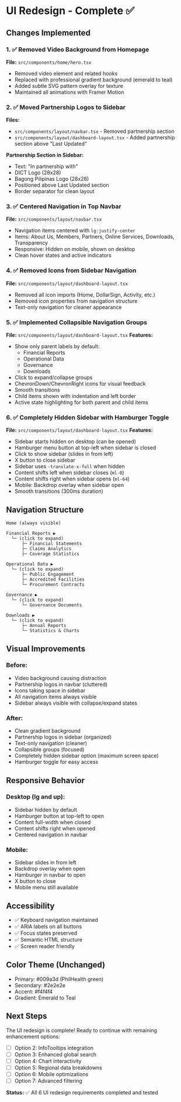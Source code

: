 # UI Redesign - Complete ✅

## Changes Implemented

### 1. ✅ Removed Video Background from Homepage
**File:** `src/components/home/hero.tsx`
- Removed video element and related hooks
- Replaced with professional gradient background (emerald to teal)
- Added subtle SVG pattern overlay for texture
- Maintained all animations with Framer Motion

### 2. ✅ Moved Partnership Logos to Sidebar
**Files:** 
- `src/components/layout/navbar.tsx` - Removed partnership section
- `src/components/layout/dashboard-layout.tsx` - Added partnership section above "Last Updated"

**Partnership Section in Sidebar:**
- Text: "In partnership with"
- DICT Logo (28x28)
- Bagong Pilipinas Logo (28x28)
- Positioned above Last Updated section
- Border separator for clean layout

### 3. ✅ Centered Navigation in Top Navbar
**File:** `src/components/layout/navbar.tsx`
- Navigation items centered with `lg:justify-center`
- Items: About Us, Members, Partners, Online Services, Downloads, Transparency
- Responsive: Hidden on mobile, shown on desktop
- Clean hover states and active indicators

### 4. ✅ Removed Icons from Sidebar Navigation
**File:** `src/components/layout/dashboard-layout.tsx`
- Removed all icon imports (Home, DollarSign, Activity, etc.)
- Removed icon properties from navigation structure
- Text-only navigation for cleaner appearance

### 5. ✅ Implemented Collapsible Navigation Groups
**File:** `src/components/layout/dashboard-layout.tsx`
**Features:**
- Show only parent labels by default:
  - Financial Reports
  - Operational Data
  - Governance
  - Downloads
- Click to expand/collapse groups
- ChevronDown/ChevronRight icons for visual feedback
- Smooth transitions
- Child items shown with indentation and left border
- Active state highlighting for both parent and child items

### 6. ✅ Completely Hidden Sidebar with Hamburger Toggle
**File:** `src/components/layout/dashboard-layout.tsx`
**Features:**
- Sidebar starts hidden on desktop (can be opened)
- Hamburger menu button at top-left when sidebar is closed
- Click to show sidebar (slides in from left)
- X button to close sidebar
- Sidebar uses `-translate-x-full` when hidden
- Content shifts left when sidebar closes (`ml-0`)
- Content shifts right when sidebar opens (`ml-64`)
- Mobile: Backdrop overlay when sidebar open
- Smooth transitions (300ms duration)

## Navigation Structure

```
Home (always visible)

Financial Reports ▶
  └─ (click to expand)
      ├─ Financial Statements
      ├─ Claims Analytics  
      ├─ Coverage Statistics

Operational Data ▶
  └─ (click to expand)
      ├─ Public Engagement
      ├─ Accredited Facilities
      └─ Procurement Contracts

Governance ▶
  └─ (click to expand)
      └─ Governance Documents

Downloads ▶
  └─ (click to expand)
      ├─ Annual Reports
      └─ Statistics & Charts
```

## Visual Improvements

### Before:
- Video background causing distraction
- Partnership logos in navbar (cluttered)
- Icons taking space in sidebar
- All navigation items always visible
- Sidebar always visible with collapse/expand states

### After:
- Clean gradient background
- Partnership logos in sidebar (organized)
- Text-only navigation (cleaner)
- Collapsible groups (focused)
- Completely hidden sidebar option (maximum screen space)
- Hamburger toggle for easy access

## Responsive Behavior

### Desktop (lg and up):
- Sidebar hidden by default
- Hamburger button at top-left to open
- Content full-width when closed
- Content shifts right when opened
- Centered navigation in navbar

### Mobile:
- Sidebar slides in from left
- Backdrop overlay when open
- Hamburger in navbar to open
- X button to close
- Mobile menu still available

## Accessibility

- ✅ Keyboard navigation maintained
- ✅ ARIA labels on all buttons
- ✅ Focus states preserved
- ✅ Semantic HTML structure
- ✅ Screen reader friendly

## Color Theme (Unchanged)
- Primary: #009a3d (PhilHealth green)
- Secondary: #2e2e2e
- Accent: #f4f4f4
- Gradient: Emerald to Teal

## Next Steps

The UI redesign is complete! Ready to continue with remaining enhancement options:

- [ ] Option 2: InfoTooltips integration
- [ ] Option 3: Enhanced global search
- [ ] Option 4: Chart interactivity
- [ ] Option 5: Regional data breakdowns
- [ ] Option 6: Mobile optimizations
- [ ] Option 7: Advanced filtering

**Status:** ✅ All 6 UI redesign requirements completed and tested
